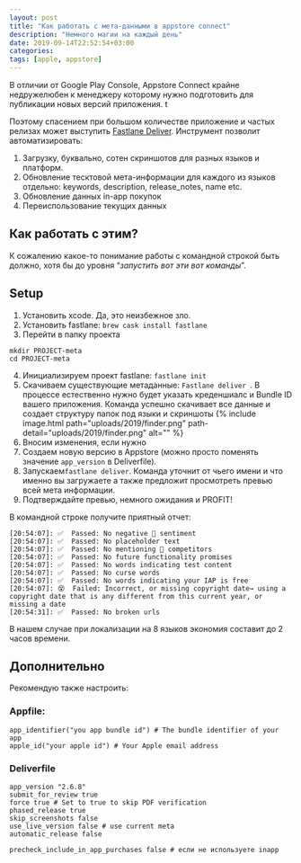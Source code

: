 ```yaml
---
layout: post
title: "Как работать с мета-данными в appstore connect"
description: "Немного магии на каждый день"
date: 2019-09-14T22:52:54+03:00
categories:
tags: [apple, appstore]
---
```


В отличии от Google Play Console, Appstore Connect крайне недружелюбен к менеджеру которому нужно подготовить для публикации новых версий приложения.  t
<!--more-->
Поэтому спасением при большом количестве приложение и частых релизах может выступить [Fastlane Deliver](https://docs.fastlane.tools/actions/deliver/). Инструмент позволит автоматизировать:

1. Загрузку, буквально, сотен скриншотов для разных языков и платформ.
2. Обновление тесктовой мета-информации для каждого из языков отдельно: keywords, description, release_notes, name etc. 
3. Обновление данных in-app покупок
4. Переиспользование текущих данных

## Как работать с этим?
К сожалению какое-то понимание работы с командной строкой быть должно, хотя бы до уровня “_запустить вот эти вот команды_”.

## Setup
1. Установить xcode. Да, это неизбежное зло.
2. Установить fastlane: `brew cask install fastlane`
3. Перейти в папку проекта
```
mkdir PROJECT-meta
cd PROJECT-meta
```
4. Инициализируем проект fastlane: `fastlane init`
5. Скачиваем существующие метаданные: `Fastlane deliver `. В процессе естественно нужно будет указать креденшиалс и Bundle ID вашего приложения.
Команда успешно скачивает все данные и создает структуру папок под языки и скриншоты {% include image.html path="uploads/2019/finder.png" path-detail="uploads/2019/finder.png" alt="" %}
6. Вносим изменения, если нужно
7. Создаем новую версию в Appstore (можно просто поменять значение `app_version` в Deliverfile).
8. Запускаем`fastlane deliver`. Команда уточнит от чьего имени и что именно вы загружаете а также предложит просмотреть превью всей мета информации.
9. Подтверждайте превью, немного ожидания и PROFIT!

В командной строке получите приятный отчет:
```
[20:54:07]: ✅  Passed: No negative  sentiment
[20:54:07]: ✅  Passed: No placeholder text
[20:54:07]: ✅  Passed: No mentioning  competitors
[20:54:07]: ✅  Passed: No future functionality promises
[20:54:07]: ✅  Passed: No words indicating test content
[20:54:07]: ✅  Passed: No curse words
[20:54:07]: ✅  Passed: No words indicating your IAP is free
[20:54:07]: 😵  Failed: Incorrect, or missing copyright date→ using a copyright date that is any different from this current year, or missing a date
[20:54:31]: ✅  Passed: No broken urls
```
В нашем случае при локализации на 8 языков экономия составит до 2 часов времени.

## Дополнительно
Рекомендую также настроить:

### Appfile:
```
app_identifier("you app bundle id") # The bundle identifier of your app
apple_id("your apple id") # Your Apple email address
```

### Deliverfile

```
app_version "2.6.8"
submit_for_review true
force true # Set to true to skip PDF verification
phased_release true
skip_screenshots false
use_live_version false # use current meta
automatic_release false

precheck_include_in_app_purchases false # если не используете inapp

```